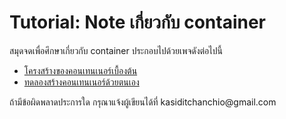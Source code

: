 <h1>Tutorial: Note เกี่ยวกับ container</h1>
<p>
สมุดจดเพื่อศึกษาเกี่ยวกับ container ประกอบไปด้วยเพจดังต่อไปนี้
<ul>
<li><a href="https://github.com/kasidit/container-study/wiki/1.-โครงสร้างของคอนเทนเนอร์เบื้องต้น">โครงสร้างของคอนเทนเนอร์เบื้องต้น</a>
<li><a href="https://github.com/kasidit/container-study/wiki/2.-ทดลองสร้างคอนเทนเนอร์ด้วยตนเอง">ทดลองสร้างคอนเทนเนอร์ด้วยตนเอง</a>
</ul>
<p>
ถ้ามีข้อผิดพลาดประการใด กรุณาแจ้งผู้เขียนได้ที่ kasiditchanchio@gmail.com


